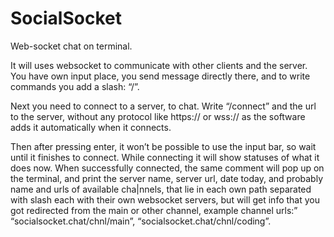 # SocialSocket

Web-socket chat on terminal.

It will uses websocket to communicate with other clients and the server. You have own input place, you send message directly there, and to write commands you add a slash: “/<the command>”.

Next you need to connect to a server, to chat. Write “/connect” and the url to the server, without any protocol like https:// or wss:// as the software adds it automatically when it connects.

Then after pressing enter, it won’t be possible to use the input bar, so wait until it finishes to connect. While connecting it will show statuses of what it does now. When successfully connected, the same comment will pop up on the terminal, and print the server name, server url, date today, and probably name and urls of available cha|nnels, that lie in each own path separated with slash each with their own websocket servers, but will get info that you got redirected from the main or other channel, example channel urls:” “socialsocket.chat/chnl/main”, “socialsocket.chat/chnl/coding”.
